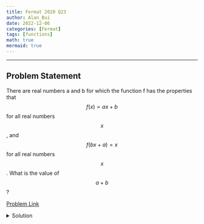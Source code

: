 ```yaml
---
title: Fermat 2020 Q23
author: Alan_Bui
date: 2022-12-06
categories: [Fermat]
tags: [functions]
math: true
mermaid: true
---
```


---
## Problem Statement
There are real numbers a and b for which the function f has the properties that
$$f(x) = ax + b$$ for all real numbers $$x$$, and $$f(bx + a) = x$$ for all real numbers $$x$$. What
is the value of $$a + b$$?

[Problem Link](https://cemc.uwaterloo.ca/contests/past_contests/2019/2019FermatContest.pdf)

<details>
<summary> Solution </summary>

$$a, b, x \in \mathbb{R}$$

$$f(x) = ax + b \;\;\; \forall \; x \in \mathbb{R}$$

$$f(bx + a) = x \;\;\; \forall \; x \in \mathbb{R}$$

$$\implies f(bx + a) = a(bx + a) + b = x \;\;\; \forall \; x \in \mathbb{R}$$

$$abx + a^2 + b - x = 0 \;\;\; \forall \; x \in \mathbb{R}$$

$$x(ab - 1) + a^2 + b = 0 \;\;\; \forall \; x \in \mathbb{R}$$

$$\text{When } x = 0 \implies 0(ab - 1) + a^2 + b = 0 \implies a^2 + b = 0$$

$$x(ab - 1) = 0 \;\;\; \forall \; x \in \mathbb{R}$$

$$\text{When } x \ne 0, ab - 1 = 0 \implies ab = 1 \implies a = \dfrac{1}{b}, b \ne 0$$

$$\text{Sub } a = \dfrac{1}{b} \text{ into } abx + a^2 + b - x = 0 \text{:}$$

$$(\dfrac{1}{b})(b)(x) + (\dfrac{1}{b})^2 + b - x = 0$$

$$\dfrac{1}{b^2} + b = 0$$

$$1 + b^3 = 0$$

$$b = -1$$

$$a = \dfrac{1}{b} = \dfrac{1}{-1} = -1$$

$$\therefore a + b = -2$$

</details>